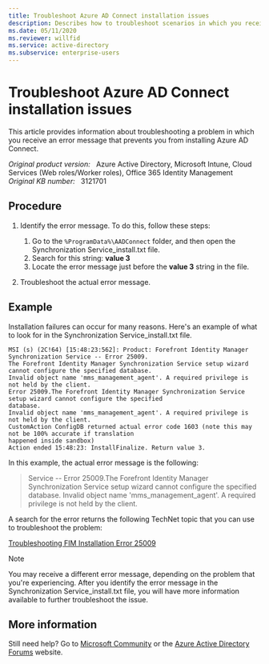 ```yaml
---
title: Troubleshoot Azure AD Connect installation issues
description: Describes how to troubleshoot scenarios in which you receive an error message that prevents you from installing Azure AD Connect. For example, you may receive error code 1603.
ms.date: 05/11/2020
ms.reviewer: willfid
ms.service: active-directory
ms.subservice: enterprise-users
---
```

# Troubleshoot Azure AD Connect installation issues

This article provides information about troubleshooting a problem in which you receive an error message that prevents you from installing Azure AD Connect.

_Original product version:_ &nbsp; Azure Active Directory, Microsoft Intune, Cloud Services (Web roles/Worker roles), Office 365 Identity Management  
_Original KB number:_ &nbsp; 3121701

## Procedure

1. Identify the error message. To do this, follow these steps:

    1. Go to the `%ProgramData%\AADConnect` folder, and then open the Synchronization Service_install.txt file.
    2. Search for this string: **value 3**
    3. Locate the error message just before the **value 3** string in the file.

2. Troubleshoot the actual error message.

## Example

Installation failures can occur for many reasons. Here's an example of what to look for in the Synchronization Service_install.txt file.

```console
MSI (s) (2C!64) [15:48:23:562]: Product: Forefront Identity Manager Synchronization Service -- Error 25009.
The Forefront Identity Manager Synchronization Service setup wizard cannot configure the specified database.
Invalid object name 'mms_management_agent'. A required privilege is not held by the client.
Error 25009.The Forefront Identity Manager Synchronization Service setup wizard cannot configure the specified
database.
Invalid object name 'mms_management_agent'. A required privilege is not held by the client.
CustomAction ConfigDB returned actual error code 1603 (note this may not be 100% accurate if translation
happened inside sandbox)
Action ended 15:48:23: InstallFinalize. Return value 3.
```

In this example, the actual error message is the following:

> Service -- Error 25009.The Forefront Identity Manager Synchronization Service setup wizard cannot configure the specified database. Invalid object name 'mms_management_agent'. A required privilege is not held by the client.

A search for the error returns the following TechNet topic that you can use to troubleshoot the problem:

[Troubleshooting FIM Installation Error 25009](https://social.technet.microsoft.com/wiki/contents/articles/1734.troubleshooting-fim-installation-error-25009.aspx)

> [!NOTE]
> You may receive a different error message, depending on the problem that you're experiencing. After you identify the error message in the Synchronization Service_install.txt file, you will have more information available to further troubleshoot the issue.

## More information

Still need help? Go to [Microsoft Community](https://answers.microsoft.com/) or the [Azure Active Directory Forums](https://social.msdn.microsoft.com/Forums) website.
